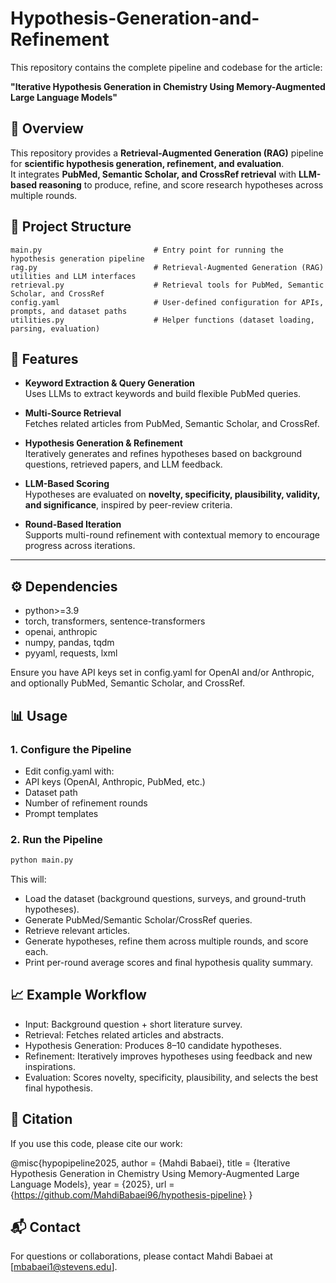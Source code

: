 # Hypothesis-Generation-and-Refinement

This repository contains the complete pipeline and codebase for the article:

**"Iterative Hypothesis Generation in Chemistry Using Memory-Augmented Large Language Models"**

## 🧬 Overview

This repository provides a **Retrieval-Augmented Generation (RAG)** pipeline for **scientific hypothesis generation, refinement, and evaluation**.  
It integrates **PubMed, Semantic Scholar, and CrossRef retrieval** with **LLM-based reasoning** to produce, refine, and score research hypotheses across multiple rounds.


## 📁 Project Structure

```
main.py                         # Entry point for running the hypothesis generation pipeline
rag.py                          # Retrieval-Augmented Generation (RAG) utilities and LLM interfaces
retrieval.py                    # Retrieval tools for PubMed, Semantic Scholar, and CrossRef
config.yaml                     # User-defined configuration for APIs, prompts, and dataset paths
utilities.py                    # Helper functions (dataset loading, parsing, evaluation)
```

## 🚀 Features

- **Keyword Extraction & Query Generation**  
  Uses LLMs to extract keywords and build flexible PubMed queries.

- **Multi-Source Retrieval**  
  Fetches related articles from PubMed, Semantic Scholar, and CrossRef.

- **Hypothesis Generation & Refinement**  
  Iteratively generates and refines hypotheses based on background questions, retrieved papers, and LLM feedback.

- **LLM-Based Scoring**  
  Hypotheses are evaluated on **novelty, specificity, plausibility, validity, and significance**, inspired by peer-review criteria.

- **Round-Based Iteration**  
  Supports multi-round refinement with contextual memory to encourage progress across iterations.

---


## ⚙️ Dependencies

- python>=3.9
- torch, transformers, sentence-transformers
- openai, anthropic
- numpy, pandas, tqdm
- pyyaml, requests, lxml

Ensure you have API keys set in config.yaml for OpenAI and/or Anthropic, and optionally PubMed, Semantic Scholar, and CrossRef.

## 📊 Usage

### 1. Configure the Pipeline

- Edit config.yaml with:
- API keys (OpenAI, Anthropic, PubMed, etc.)
- Dataset path
- Number of refinement rounds
- Prompt templates

### 2. Run the Pipeline

```bash
python main.py
```
This will:
- Load the dataset (background questions, surveys, and ground-truth hypotheses).
- Generate PubMed/Semantic Scholar/CrossRef queries.
- Retrieve relevant articles.
- Generate hypotheses, refine them across multiple rounds, and score each.
- Print per-round average scores and final hypothesis quality summary.


## 📈 Example Workflow

- Input: Background question + short literature survey.
- Retrieval: Fetches related articles and abstracts.
- Hypothesis Generation: Produces 8–10 candidate hypotheses.
- Refinement: Iteratively improves hypotheses using feedback and new inspirations.
- Evaluation: Scores novelty, specificity, plausibility, and selects the best final hypothesis.


## 📝 Citation

If you use this code, please cite our work:

@misc{hypopipeline2025,
  author = {Mahdi Babaei},
  title  = {Iterative Hypothesis Generation in Chemistry Using Memory-Augmented Large Language Models},
  year   = {2025},
  url    = {https://github.com/MahdiBabaei96/hypothesis-pipeline}
}


## 📬 Contact

For questions or collaborations, please contact Mahdi Babaei at [mbabaei1@stevens.edu].

